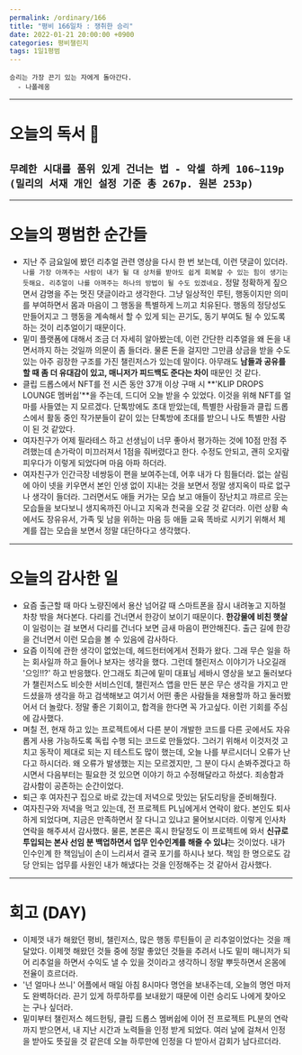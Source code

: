```yaml
---
permalink: /ordinary/166
title: "평비 166일차 : 쟁취한 승리"
date: 2022-01-21 20:00:00 +0900
categories: 평비챌린지
tags: 1일1평범
---
```

```
승리는 가장 끈기 있는 자에게 돌아간다.
  - 나폴레옹
```

---
# 오늘의 독서 📕
`무례한 시대를 품위 있게 건너는 법 - 악셀 하케 106~119p (밀리의 서재 개인 설정 기준 총 267p. 원본 253p)`  
- 

---
# 오늘의 평범한 순간들
- 지난 주 금요일에 봤던 리추얼 관련 영상을 다시 한 번 보는데, 이런 댓글이 있더라. `나를 가장 아껴주는 사람이 내가 될 대 상처를 받아도 쉽게 회복할 수 있는 힘이 생기는 듯해요. 리추얼이 나를 아껴주는 하나의 방법이 될 수도 있겠네요.` 정말 정확하게 짚으면서 감명을 주는 멋진 댓글이라고 생각한다. 그냥 일상적인 루틴, 행동이지만 의미를 부여하면서 몸과 마음이 그 행동을 특별하게 느끼고 치유된다. 행동의 정당성도 만들어지고 그 행동을 계속해서 할 수 있게 되는 끈기도, 동기 부여도 될 수 있도록 하는 것이 리추얼이기 때문이다.
- 밑미 플랫폼에 대해서 조금 더 자세히 알아봤는데, 이런 간단한 리추얼을 왜 돈을 내면서까지 하는 것일까 의문이 좀 들더라. 물론 돈을 걸지만 그만큼 상금을 받을 수도 있는 아주 굉장한 구조를 가진 챌린저스가 있는데 말이다. 아무래도 **남들과 공유를 할 때 좀 더 유대감이 있고, 매니저가 피드백도 준다는 차이** 때문인 것 같다.
- 클립 드롭스에서 NFT를 전 시즌 동안 37개 이상 구매 시 **'KLIP DROPS LOUNGE 멤버쉽'**을 주는데, 드디어 오늘 받을 수 있었다. 이것을 위해 NFT를 얼마를 사들였는 지 모르겠다. 단톡방에도 초대 받았는데, 특별한 사람들과 클립 드롭스에서 활동 중인 작가분들이 같이 있는 단톡방에 초대를 받으니 나도 특별한 사람이 된 것 같았다.
- 여자친구가 어제 필라테스 하고 선생님이 너무 좋아서 평가하는 것에 10점 만점 주려했는데 손가락이 미끄러져서 1점을 줘버렸다고 한다. 수정도 안되고, 괜히 오지랖 피우다가 이렇게 되었다며 마음 아파 하더라.
- 여자친구가 인간극장 네쌍둥이 편을 보여주는데, 어후 내가 다 힘들더라. 없는 살림에 아이 넷을 키우면서 본인 인생 없이 지내는 것을 보면서 정말 생지옥이 따로 없구나 생각이 들더라. 그러면서도 애들 커가는 모습 보고 애들이 장난치고 꺄르르 웃는 모습들을 보다보니 생지옥까진 아니고 지옥과 천국을 오갈 것 같더라. 이런 상황 속에서도 장유유서, 가족 및 남을 위하는 마음 등 애들 교육 똑바로 시키기 위해서 체계를 잡는 모습을 보면서 정말 대단하다고 생각했다.

---
# 오늘의 감사한 일
- 요즘 출근할 때 마다 노량진에서 용산 넘어갈 때 스마트폰을 잠시 내려놓고 지하철 차창 밖을 쳐다본다. 다리를 건너면서 한강이 보이기 때문이다. **한강물에 비친 햇살**이 일렁이는 걸 보면서 다리를 건너다 보면 금새 마음이 편안해진다. 출근 길에 한강을 건너면서 이런 모습을 볼 수 있음에 감사하다.
- 요즘 이직에 관한 생각이 없었는데, 헤드헌터에게서 전화가 왔다. 그래 무슨 일을 하는 회사일까 하고 들어나 보자는 생각을 했다. 그런데 챌린저스 이야기가 나오길래 '으잉!!?' 하고 반응했다. 안그래도 최근에 밑미 대표님 세바시 영상을 보고 둘러보다가 챌린저스도 비슷한 서비스인데, 챌린저스 앱을 만든 분은 무슨 생각을 가지고 만드셨을까 생각을 하고 검색해보고 여기서 어떤 좋은 사람들을 채용할까 하고 둘러봤어서 더 놀랐다. 정말 좋은 기회이고, 합격을 한다면 꼭 가고싶다. 이런 기회를 주심에 감사했다.
- 며칠 전, 현재 하고 있는 프로젝트에서 다른 분이 개발한 코드를 다른 곳에서도 자유롭게 사용 가능하도록 독립 수행 되는 코드로 만들었다. 그러기 위해서 이것저것 고치고 동작이 제대로 되는 지 테스트도 많이 했는데, 오늘 나를 부르시더니 오류가 난다고 하시더라. 왜 오류가 발생했는 지는 모르겠지만, 그 분이 다시 손봐주겠다고 하시면서 다음부터는 필요한 것 있으면 이야기 하고 수정해달라고 하셨다. 죄송함과 감사함이 공존하는 순간이었다.
- 퇴근 후 여자친구 집으로 바로 갔는데 저녁으로 맛있는 닭도리탕을 준비해줬다.
- 여자친구와 저녁을 먹고 있는데, 전 프로젝트 PL님에게서 연락이 왔다. 본인도 퇴사하게 되었다며, 지금은 만족하면서 잘 다니고 있냐고 물어보시더라. 이렇게 인사차 연락을 해주셔서 감사했다. 물론, 본론은 혹시 한달정도 이 프로젝트에 와서 **신규로 투입되는 본사 선임 분 백업하면서 업무 인수인계를 해줄 수 있냐**는 것이었다. 내가 인수인계 한 책임님이 손이 느리셔서 결국 포기를 하시나 보다. 책임 한 명으로도 감당 안되는 업무를 사원인 내가 해냈다는 것을 인정해주는 것 같아서 감사했다.

---
# 회고 (DAY)
- 이제껏 내가 해왔던 평비, 챌린저스, 많은 행동 루틴들이 곧 리추얼이었다는 것을 깨달았다. 이제껏 해왔던 것들 중에 정말 좋았던 것들을 추려서 나도 밑미 매니저가 되어 리추얼을 하면서 수익도 낼 수 있을 것이라고 생각하니 정말 뿌듯하면서 온몸에 전율이 흐르더라.
- '넌 얼마나 쓰니' 어플에서 매일 아침 8시마다 명언을 보내주는데, 오늘의 명언 마저도 완벽하더라. 끈기 있게 하루하루를 보내왔기 때문에 이런 승리도 나에게 찾아오는 구나 싶더라.
- 밑미부터 챌린저스 헤드헌팅, 클립 드롭스 멤버쉽에 이어 전 프로젝트 PL분의 연락까지 받으면서, 내 지난 시간과 노력들을 인정 받게 되었다. 여러 날에 걸쳐서 인정을 받아도 뜻깊을 것 같은데 오늘 하루만에 인정을 다 받아서 감회가 남다르더라.